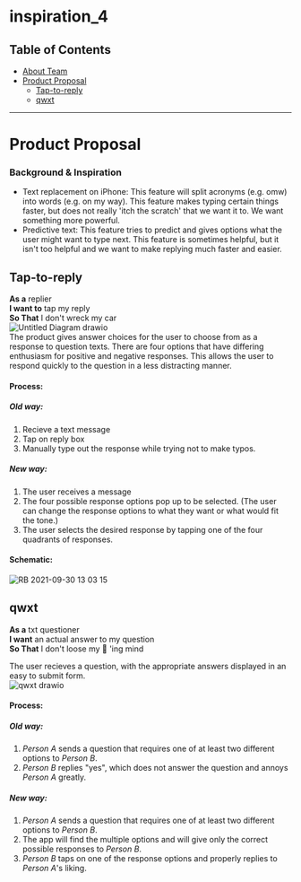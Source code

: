 # inspiration_4 

## Table of Contents

* [About Team](https://github.com/bbevis6196/inspiration_4/wiki)
* [Product Proposal](#Product-Proposal)
     * [Tap-to-reply](#Tap-to-reply)
     * [qwxt](#qwxt)

---

# Product Proposal

### Background & Inspiration
* Text replacement on iPhone: This feature will split acronyms (e.g. omw) into words (e.g. on my way). This feature makes typing certain things faster, but does not really 
'itch the scratch' that we want it to. We want something more powerful.
* Predictive text: This feature tries to predict and gives options what the user might want to type next. This feature is sometimes helpful, but it isn't too helpful 
and we want to make replying much faster and easier.


## Tap-to-reply
**As a** replier <br>
**I want to** tap my reply <br>
**So That** I don't wreck my car <br>
![Untitled Diagram drawio](https://user-images.githubusercontent.com/89223947/135508067-8d3da65c-6601-4ce1-83c6-b983bad8e30a.png) <br>
The product gives answer choices for the user to choose from as a response to question texts. There are four options that have differing enthusiasm for positive and negative responses. This allows the user to respond quickly to the question in a less distracting manner. 
#### Process:
##### Old way:
1. Recieve a text message
2. Tap on reply box
3. Manually type out the response while trying not to make typos.
##### New way:
1. The user receives a message 
2. The four possible response options pop up to be selected. (The user can change the response options to what they want or what would fit the tone.) 
3. The user selects the desired response by tapping one of the four quadrants of responses. 
#### Schematic:
![RB 2021-09-30 13 03 15](https://user-images.githubusercontent.com/89223947/135769119-24b05749-d724-43c0-b6fe-58b7e5b6fbc1.jpg)


## qwxt
**As a** txt questioner <br>
**I want** an actual answer to my question <br>
**So That** I don't loose my 🐸 'ing mind <br>

The user recieves a question, with the appropriate answers displayed in an easy to submit form. <br>
![qwxt drawio](https://user-images.githubusercontent.com/89605074/135511518-a16b5e8f-2589-49ce-87e9-cf30cc50adba.png)

#### Process:
##### Old way: 
1. *Person A* sends a question that requires one of at least two different options to *Person B*.
2. *Person B* replies "yes", which does not answer the question and annoys *Person A* greatly.
##### New way:
1. *Person A* sends a question that requires one of at least two different options to *Person B*.
2. The app will find the multiple options and will give only the correct possible responses to *Person B*.
3. *Person B* taps on one of the response options and properly replies to *Person A*'s liking.
